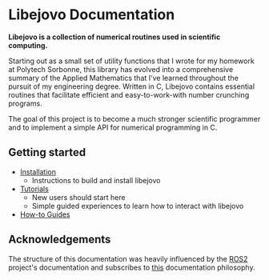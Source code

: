 # Libejovo Documentation

**Libejovo is a collection of numerical routines used in scientific computing.**

Starting out as a small set of utility functions that I wrote for my homework at Polytech Sorbonne, this library has evolved into a comprehensive summary of the Applied Mathematics that I've learned throughout the pursuit of my engineering degree. Written in C, Libejovo contains essential routines that facilitate efficient and easy-to-work-with number crunching programs.

The goal of this project is to become a much stronger scientific programmer and to implement a simple API for numerical programming in C.

## Getting started

- [Installation](Installation.md)
    - Instructions to build and install libejovo
- [Tutorials](Tutorials.md)
    - New users should start here
    - Simple guided experiences to learn how to interact with libejovo
- [How-to Guides](Howto.md)

## Acknowledgements

The structure of this documentation was heavily influenced by the [ROS2](https://docs.ros.org/en/foxy/index.html) project's documentation and subscribes to [this](https://documentation.divio.com/) documentation philosophy.